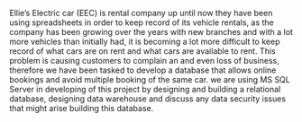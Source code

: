 Ellie’s Electric car (EEC) is rental company up until now they have been using spreadsheets in order to keep record of its vehicle rentals, as the company has been growing over the years with new branches and with a lot more vehicles than initially had, it is becoming a lot more difficult to keep record of what cars are on rent and what cars are available to rent. This problem is causing customers to complain an and even loss of business, therefore we have been tasked to develop a database that allows online bookings and avoid multiple booking of the same car. we are using MS SQL Server in developing of this project by designing and building a relational database, designing data warehouse and discuss any data security issues that might arise building this database.
